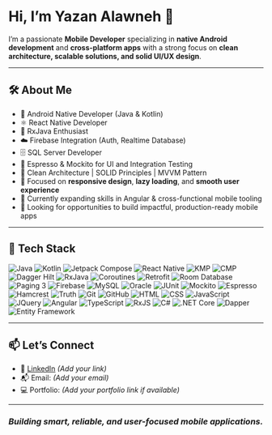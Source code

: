 # Hi, I’m Yazan Alawneh 👋

I’m a passionate **Mobile Developer** specializing in **native Android development** and **cross-platform apps** with a strong focus on **clean architecture, scalable solutions, and solid UI/UX design**.

---

## 🛠️ About Me

- 📱 Android Native Developer (Java & Kotlin)
- ⚛️ React Native Developer
- 🔄 RxJava Enthusiast
- ☁️ Firebase Integration (Auth, Realtime Database)
- 🗄️ SQL Server Developer
- 🧪 Espresso & Mockito for UI and Integration Testing
- 🧹 Clean Architecture | SOLID Principles | MVVM Pattern
- 🎯 Focused on **responsive design**, **lazy loading**, and **smooth user experience**
- 🌱 Currently expanding skills in Angular & cross-functional mobile tooling
- 🤝 Looking for opportunities to build impactful, production-ready mobile apps

---

## 🚀 Tech Stack
![Java](https://img.shields.io/badge/Java-007396?style=for-the-badge&logo=java&logoColor=white)
![Kotlin](https://img.shields.io/badge/Kotlin-7F52FF?style=for-the-badge&logo=kotlin&logoColor=white)
![Jetpack Compose](https://img.shields.io/badge/Jetpack%20Compose-4285F4?style=for-the-badge&logo=android&logoColor=white)
![React Native](https://img.shields.io/badge/React_Native-20232A?style=for-the-badge&logo=react&logoColor=61DAFB)
![KMP](https://img.shields.io/badge/Kotlin%20Multiplatform-7F52FF?style=for-the-badge&logo=kotlin&logoColor=white)
![CMP](https://img.shields.io/badge/Cross%20Mobile%20Platform-FF5722?style=for-the-badge&logo=android&logoColor=white)
![Dagger Hilt](https://img.shields.io/badge/Dagger%20Hilt-00599C?style=for-the-badge&logo=dagger&logoColor=white)
![RxJava](https://img.shields.io/badge/RxJava-B7178C?style=for-the-badge&logo=reactivex&logoColor=white)
![Coroutines](https://img.shields.io/badge/Coroutines-0095D5?style=for-the-badge&logo=kotlin&logoColor=white)
![Retrofit](https://img.shields.io/badge/Retrofit-007396?style=for-the-badge&logo=java&logoColor=white)
![Room Database](https://img.shields.io/badge/Room%20Database-1976D2?style=for-the-badge&logo=android&logoColor=white)
![Paging 3](https://img.shields.io/badge/Paging%203-009688?style=for-the-badge&logo=android&logoColor=white)
![Firebase](https://img.shields.io/badge/Firebase-FFCA28?style=for-the-badge&logo=firebase&logoColor=white)
![MySQL](https://img.shields.io/badge/MySQL-4479A1?style=for-the-badge&logo=mysql&logoColor=white)
![Oracle](https://img.shields.io/badge/Oracle-F80000?style=for-the-badge&logo=oracle&logoColor=white)
![JUnit](https://img.shields.io/badge/JUnit-25A162?style=for-the-badge&logo=java&logoColor=white)
![Mockito](https://img.shields.io/badge/Mockito-48C9B0?style=for-the-badge&logo=java&logoColor=white)
![Espresso](https://img.shields.io/badge/Espresso-6DB33F?style=for-the-badge&logo=android&logoColor=white)
![Hamcrest](https://img.shields.io/badge/Hamcrest-FF4081?style=for-the-badge&logo=android&logoColor=white)
![Truth](https://img.shields.io/badge/Truth-03A9F4?style=for-the-badge&logo=android&logoColor=white)
![Git](https://img.shields.io/badge/Git-F05032?style=for-the-badge&logo=git&logoColor=white)
![GitHub](https://img.shields.io/badge/GitHub-181717?style=for-the-badge&logo=github&logoColor=white)
![HTML](https://img.shields.io/badge/HTML5-E34F26?style=for-the-badge&logo=html5&logoColor=white)
![CSS](https://img.shields.io/badge/CSS3-1572B6?style=for-the-badge&logo=css3&logoColor=white)
![JavaScript](https://img.shields.io/badge/JavaScript-F7DF1E?style=for-the-badge&logo=javascript&logoColor=black)
![JQuery](https://img.shields.io/badge/jQuery-0769AD?style=for-the-badge&logo=jquery&logoColor=white)
![Angular](https://img.shields.io/badge/Angular-DD0031?style=for-the-badge&logo=angular&logoColor=white)
![TypeScript](https://img.shields.io/badge/TypeScript-3178C6?style=for-the-badge&logo=typescript&logoColor=white)
![RxJS](https://img.shields.io/badge/RxJS-B7178C?style=for-the-badge&logo=reactivex&logoColor=white)
![C#](https://img.shields.io/badge/C%23-239120?style=for-the-badge&logo=c-sharp&logoColor=white)
![.NET Core](https://img.shields.io/badge/.NET%20Core-512BD4?style=for-the-badge&logo=dotnet&logoColor=white)
![Dapper](https://img.shields.io/badge/Dapper-512BD4?style=for-the-badge&logo=dotnet&logoColor=white)
![Entity Framework](https://img.shields.io/badge/Entity%20Framework-512BD4?style=for-the-badge&logo=dotnet&logoColor=white)


---

## 📫 Let’s Connect

- 💼 [LinkedIn](https://www.linkedin.com/) *(Add your link)*
- 📬 Email: *(Add your email)*
- 💻 Portfolio: *(Add your portfolio link if available)*

---

### *Building smart, reliable, and user-focused mobile applications.*

